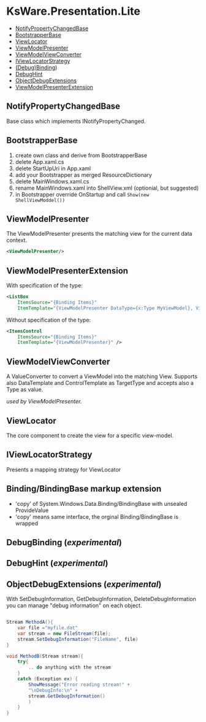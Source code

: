 ﻿# KsWare.Presentation.Lite

- [NotifyPropertyChangedBase](##NotifyPropertyChangedBase)
- [BootstrapperBase](##BootstrapperBase)
- [ViewLocator](##ViewLocator)
- [ViewModelPresenter](##ViewModelPresenter)
- [ViewModelViewConverter](##ViewModelViewConverter)
- [IViewLocatorStrategy](##IViewLocatorStrategy)
- [(Debug)Binding](##(Debug)Binding))
- [DebugHint](##DebugHint)
- [ObjectDebugExtensions](##ObjectDebugExtensions)
- [ViewModelPresenterExtension](##ViewModelPresenterExtension)

## NotifyPropertyChangedBase
Base class which implements INotifyPropertyChanged.

## BootstrapperBase

1. create own class and derive from BootstrapperBase
2. delete App.xaml.cs
3. delete StartUpUri in App.xaml
4. add your Bootstrapper as merged ResourceDictionary
4. delete MainWindows.xaml.cs
4. rename MainWindows.xaml into ShellView.xml (optionial, but suggested)
7. in Bootstrapper override OnStartup and call `Show(new ShellViewModdel())`


## ViewModelPresenter
The ViewModelPresenter presents the matching view for the current data context.
```xml
<ViewModelPresenter/>
```
## ViewModelPresenterExtension
With specification of the type:
```xml
<ListBox 
    ItemsSource="{Binding Items}"
	ItemTemplate="{ViewModelPresenter DataType={x:Type MyViewModel}, ViewTypeHint={x:Type MyView}}" />
```
Without specification of the type:
```xml
<ItemsControl 
    ItemsSource="{Binding Items}" 
    ItemTemplate="{ViewModelPresenter}" />
```

## ViewModelViewConverter
A ValueConverter to convert a ViewModel into the matching View. Supports also DataTemplate and ControlTemplate as TargetType and accepts also a Type as value.

_used by ViewModelPresenter._

## ViewLocator
The core component to create the view for a specific view-model.


## IViewLocatorStrategy
Presents a mapping strategy for ViewLocator

## Binding/BindingBase markup extension
- 'copy' of System.Windows.Data.Binding/BindingBase with unsealed ProvideValue
- 'copy' means same interface, the orginal Binding/BindingBase is wrapped

## DebugBinding (_experimental_)

## DebugHint (_experimental_)

## ObjectDebugExtensions (_experimental_)
With SetDebugInformation, GetDebugInformation, DeleteDebugInformation you can manage "debug information" on each object.
```csharp

Stream MethodA(){
    var file ="myfile.dat"
    var stream = new FileStream(file);
    stream.SetDebugInformation("FileName", file)
}

void MethodB(Stream stream){
    try{
        .. do anything with the stream
    } 
    catch (Exception ex) {
        ShowMessage("Error reading stream!" +
        "\nDebugInfo:\n" +
        stream.GetDebugInformation()
        )
    }
}

```